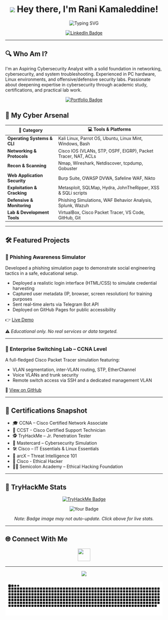 <!-- Profile Header -->
<h1 align="center">
  <img src="https://media.giphy.com/media/hvRJCLFzcasrR4ia7z/giphy.gif" width="35" /> Hey there, I'm Rani Kamaleddine!
</h1>

<p align="center">
  <img src="https://readme-typing-svg.demolab.com?font=Fira+Code&pause=1200&center=true&width=440&lines=Network+Engineer;Cybersecurity+Enthusiast;Aspiring+Blue+Teamer" alt="Typing SVG" />
</p>

<p align="center">
  <a href="https://linkedin.com/in/rani-kamaleddine" target="_blank">
    <img alt="LinkedIn Badge" src="https://img.shields.io/badge/-LinkedIn-0A66C2?style=for-the-badge&logo=linkedin&logoColor=white">
  </a>
</p>

---
 
## 🔍 Who Am I?

I'm an Aspiring Cybersecurity Analyst with a solid foundation in networking, cybersecurity, and system troubleshooting. Experienced in PC hardware, Linux environments, and offensive/defensive security labs. Passionate about deepening expertise in cybersecurity through academic study, certifications, and practical lab work.

<p align="center">
  <a href="http://0xpynge.github.io/Portfolio" target="_blank">
     <img src="https://img.shields.io/badge/Portfolio-Rani Kamaleddine-000?style=for-the-badge&logo=github&logoColor=white" alt="Portfolio Badge">
  </a>
</p>

## 🧰 My Cyber Arsenal

| 🔧 Category | 💻 Tools & Platforms |
|------------|----------------------|
| **Operating Systems & CLI** | Kali Linux, Parrot OS, Ubuntu, Linux Mint, Windows, Bash |
| **Networking & Protocols** | Cisco IOS (VLANs, STP, OSPF, EIGRP), Packet Tracer, NAT, ACLs |
| **Recon & Scanning** | Nmap, Wireshark, Netdiscover, tcpdump, Gobuster |
| **Web Application Security** | Burp Suite, OWASP DVWA, Safeline WAF, Nikto |
| **Exploitation & Cracking** | Metasploit, SQLMap, Hydra, JohnTheRipper, XSS & SQLi scripts |
| **Defensive & Monitoring** | Phishing Simulations, WAF Behavior Analysis, Splunk, Wazuh |
| **Lab & Development Tools** | VirtualBox, Cisco Packet Tracer, VS Code, GitHub, Git |

---

## 🛠️ Featured Projects

### 🎯 Phishing Awareness Simulator  
Developed a phishing simulation page to demonstrate social engineering tactics in a safe, educational setup.

-  Deployed a realistic login interface (HTML/CSS) to simulate credential harvesting  
-  Captured user metadata (IP, browser, screen resolution) for training purposes  
-  Sent real-time alerts via Telegram Bot API  
-  Deployed on GitHub Pages for public accessibility  

👉 [Live Demo](https://0xpynge.github.io/phishing-awareness-simulator/phishing-simulator/r4n1.html)  

⚠️ *Educational only. No real services or data targeted.*

---

### 🧩 Enterprise Switching Lab – CCNA Level  
A full-fledged Cisco Packet Tracer simulation featuring:

- VLAN segmentation, inter-VLAN routing, STP, EtherChannel  
- Voice VLANs and trunk security  
- Remote switch access via SSH and a dedicated management VLAN  

🔗 [View on GitHub](https://github.com/r4n1-exe/ccna-layer2-switching-lab)

---

## 📜 Certifications Snapshot

- 🎓 CCNA – Cisco Certified Network Associate
- 🔧 CCST - Cisco Certified Support Technician
- 🕵️ TryHackMe – Jr. Penetration Tester   
- 🧪 Mastercard – Cybersecurity Simulation  
- 🛠️ Cisco – IT Essentials & Linux Essentials  
- 🧠 arcX – Threat Intelligence 101
- 🥷 Cisco - Ethical Hacker
- 👨‍💻 Semicolon Academy – Ethical Hacking Foundation  

---

## 🧠 TryHackMe Stats

<p align="center">
  <a href="https://tryhackme.com/p/0xpynge" target="_blank">
    <img src="https://img.shields.io/badge/0xpynge-red?style=for-the-badge&logo=tryhackme&logoColor=white" alt="TryHackMe Badge">
  </a>
</p>

<p align="center">
  <img src="https://tryhackme-badges.s3.amazonaws.com/0xpynge.png" alt="Your Badge" />

</p>

<p align="center"><i>Note: Badge image may not auto-update. Click above for live stats.</i></p>

---

## 🌐 Connect With Me

<p align="center">
  <a href="https://linkedin.com/in/rani-kamaleddine" target="_blank">
    <img src="https://cdn-icons-png.flaticon.com/512/174/174857.png" width="40" height="40" />
  </a>
</p>

---
 <p align="center">
      <img src="https://komarev.com/ghpvc/?username=0xpynge&style=flat&color=4010B0" height="25"/>
  </p>
  <p align="left">
    <img src="https://raw.githubusercontent.com/platane/snk/output/github-contribution-grid-snake-dark.svg"> <!-- Snake -->
  </p>

